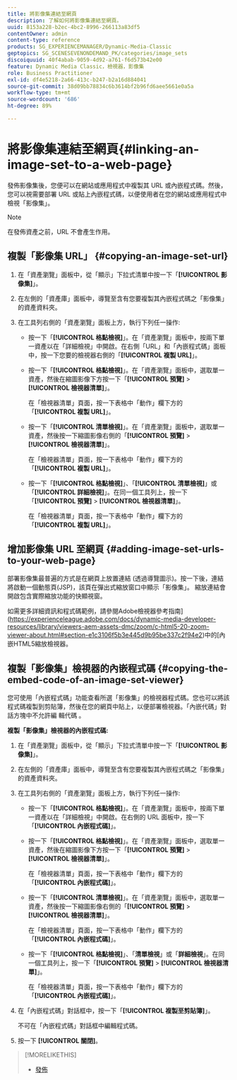 ```yaml
---
title: 將影像集連結至網頁
description: 了解如何將影像集連結至網頁。
uuid: 8153a228-b2ec-4bc2-8996-266113a83df5
contentOwner: admin
content-type: reference
products: SG_EXPERIENCEMANAGER/Dynamic-Media-Classic
geptopics: SG_SCENESEVENONDEMAND_PK/categories/image_sets
discoiquuid: 40f4abab-9059-4d92-a761-f6d573b42e00
feature: Dynamic Media Classic，檢視器，影像集
role: Business Practitioner
exl-id: df4e5218-2a66-413c-b247-b2a16d884041
source-git-commit: 38d09bb78834c6b3614bf2b96fd6aee5661e0a5a
workflow-type: tm+mt
source-wordcount: '686'
ht-degree: 89%

---
```


# 將影像集連結至網頁{#linking-an-image-set-to-a-web-page}

發佈影像集後，您便可以在網站或應用程式中複製其 URL 或內嵌程式碼。然後，您可以視需要部署 URL 或貼上內嵌程式碼，以便使用者在您的網站或應用程式中檢視「影像集」。

>[!NOTE]
>
>在發佈資產之前，URL 不會產生作用。

## 複製「影像集 URL」 {#copying-an-image-set-url}

1. 在「資產瀏覽」面板中，從「顯示」下拉式清單中按一下「**[!UICONTROL 影像集]**」。
1. 在左側的「資產庫」面板中，導覽至含有您要複製其內嵌程式碼之「影像集」的資產資料夾。
1. 在工具列右側的「資產瀏覽」面板上方，執行下列任一操作:

   * 按一下「**[!UICONTROL 格點檢視]**」。在「資產瀏覽」面板中，按兩下單一資產以在「詳細檢視」中開啟。在右側「URL」和「內嵌程式碼」面板中，按一下您要的檢視器右側的「**[!UICONTROL 複製 URL]**」。
   * 按一下「**[!UICONTROL 格點檢視]**」。在「資產瀏覽」面板中，選取單一資產，然後在縮圖影像下方按一下「**[!UICONTROL 預覽]** > **[!UICONTROL 檢視器清單]**」。

      在「檢視器清單」頁面，按一下表格中「動作」欄下方的「**[!UICONTROL 複製 URL]**」。

   * 按一下「**[!UICONTROL 清單檢視]**」。在「資產瀏覽」面板中，選取單一資產，然後按一下縮圖影像右側的「**[!UICONTROL 預覽]** > **[!UICONTROL 檢視器清單]**」。

      在「檢視器清單」頁面，按一下表格中「動作」欄下方的「**[!UICONTROL 複製 URL]**」。

   * 按一下「**[!UICONTROL 格點檢視]**」、「**[!UICONTROL 清單檢視]**」或「**[!UICONTROL 詳細檢視]**」。在同一個工具列上，按一下「**[!UICONTROL 預覽]** > **[!UICONTROL 檢視器清單]**」。

      在「檢視器清單」頁面，按一下表格中「動作」欄下方的「**[!UICONTROL 複製 URL]**」。

## 增加影像集 URL 至網頁 {#adding-image-set-urls-to-your-web-page}

部署影像集最普遍的方式是在網頁上放置連結 (透過導覽圖示)。按一下後，連結將啟動一個動態頁(JSP)，該頁在彈出式縮放窗口中顯示「影像集」。 縮放連結會開啟包含實際縮放功能的快顯視窗。

如需更多詳細資訊和程式碼範例，請參閱Adobe檢視器參考指南](https://experienceleague.adobe.com/docs/dynamic-media-developer-resources/library/viewers-aem-assets-dmc/zoom/c-html5-20-zoom-viewer-about.html#section-e1c3106f5b3e445d9b95be337c2f94e2)中的[內嵌HTML5縮放檢視器。

## 複製「影像集」檢視器的內嵌程式碼 {#copying-the-embed-code-of-an-image-set-viewer}

您可使用「內嵌程式碼」功能查看所選「影像集」的檢視器程式碼。您也可以將該程式碼複製到剪貼簿，然後在您的網頁中貼上，以便部署檢視器。「內嵌代碼」對話方塊中不允許編 輯代碼 。

**複製「影像集」檢視器的內嵌程式碼:**

1. 在「資產瀏覽」面板中，從「顯示」下拉式清單中按一下「**[!UICONTROL 影像集]**」。
1. 在左側的「資產庫」面板中，導覽至含有您要複製其內嵌程式碼之「影像集」的資產資料夾。
1. 在工具列右側的「資產瀏覽」面板上方，執行下列任一操作:

   * 按一下「**[!UICONTROL 格點檢視]**」。在「資產瀏覽」面板中，按兩下單一資產以在「詳細檢視」中開啟。在右側的 URL 面板中，按一下「**[!UICONTROL 內嵌程式碼]**」。
   * 按一下「**[!UICONTROL 格點檢視]**」。在「資產瀏覽」面板中，選取單一資產，然後在縮圖影像下方按一下「**[!UICONTROL 預覽]** > **[!UICONTROL 檢視器清單]**」。

      在「檢視器清單」頁面，按一下表格中「動作」欄下方的「**[!UICONTROL 內嵌程式碼]**」。

   * 按一下「**[!UICONTROL 清單檢視]**」。在「資產瀏覽」面板中，選取單一資產，然後按一下縮圖影像右側的「**[!UICONTROL 預覽]** > **[!UICONTROL 檢視器清單]**」。

      在「檢視器清單」頁面，按一下表格中「動作」欄下方的「**[!UICONTROL 內嵌程式碼]**」。

   * 按一下「**[!UICONTROL 格點檢視]**」、「**清單檢視**」或「**詳細檢視**」。在同一個工具列上，按一下「**[!UICONTROL 預覽]** > **[!UICONTROL 檢視器清單]**」。

      在「檢視器清單」頁面，按一下表格中「動作」欄下方的「**[!UICONTROL 內嵌程式碼]**」。

1. 在「內嵌程式碼」對話框中，按一下「**[!UICONTROL 複製至剪貼簿]**」。

   不可在「內嵌程式碼」對話框中編輯程式碼。

1. 按一下 **[!UICONTROL 關閉]**。

>[!MORELIKETHIS]
>
>* [發佈](publishing-files.md#publishing_files)

